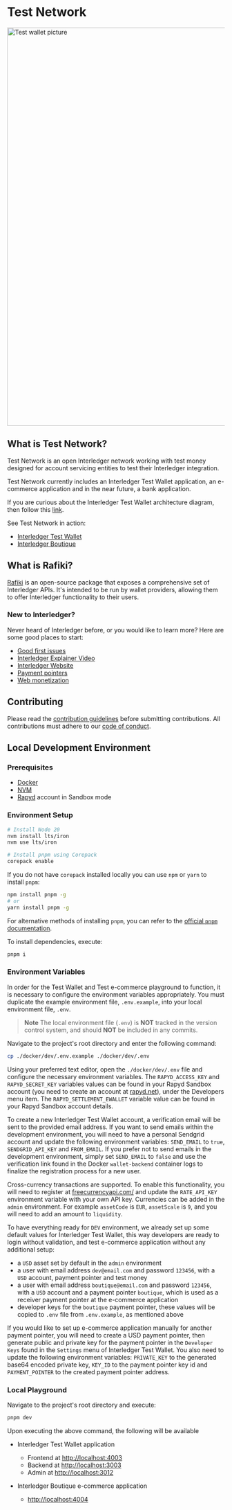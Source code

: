 # Test Network

<a href="#what-is-test-network">
  <img src="https://user-images.githubusercontent.com/117268143/220323531-538238d2-f538-4ed5-be97-163e28ebc48f.jpg" width="920" alt="Test wallet picture">
</a>

## What is Test Network?

Test Network is an open Interledger network working with test money designed for account servicing entities to test their Interledger integration.

Test Network currently includes an Interledger Test Wallet application, an e-commerce application and in the near future, a bank application.

If you are curious about the Interledger Test Wallet architecture diagram, then follow this [link](.github/TESTNET_architecture.md).

See Test Network in action:

- [Interledger Test Wallet](https://rafiki.money)
- [Interledger Boutique](https://rafiki.boutique)

## What is Rafiki?

[Rafiki](https://github.com/interledger/rafiki) is an open-source package that exposes a comprehensive set of
Interledger APIs. It's intended to be run by wallet providers, allowing them to
offer Interledger functionality to their users.

### New to Interledger?

Never heard of Interledger before, or you would like to learn more? Here are some good places to start:

- [Good first issues](https://github.com/interledger/testnet/contribute)
- [Interledger Explainer Video](https://twitter.com/Interledger/status/1567916000074678272)
- [Interledger Website](https://interledger.org)
- [Payment pointers](https://paymentpointers.org/)
- [Web monetization](https://webmonetization.org/)

## Contributing

Please read the [contribution guidelines](.github/contributing.md) before submitting contributions. All contributions must adhere to our [code of conduct](.github/CODE_OF_CONDUCT.md).

## Local Development Environment

### Prerequisites

- [Docker](https://docs.docker.com/get-docker/)
- [NVM](https://github.com/nvm-sh/nvm)
- [Rapyd](https://www.rapyd.net) account in Sandbox mode

### Environment Setup

```sh
# Install Node 20
nvm install lts/iron
nvm use lts/iron

# Install pnpm using Corepack
corepack enable
```

If you do not have `corepack` installed locally you can use `npm` or `yarn` to install `pnpm`:

```sh
npm install pnpm -g
# or
yarn install pnpm -g
```

For alternative methods of installing `pnpm`, you can refer to the [official `pnpm` documentation](https://pnpm.io/installation).

To install dependencies, execute:

```sh
pnpm i
```

### Environment Variables

In order for the Test Wallet and Test e-commerce playground to function, it is necessary to configure the environment variables appropriately. You must duplicate the example environment file, `.env.example`, into your local environment file, `.env`.

> **Note**
> The local environment file (`.env`) is **NOT** tracked in the version control system, and should **NOT** be included in any commits.

Navigate to the project's root directory and enter the following command:

```sh
cp ./docker/dev/.env.example ./docker/dev/.env
```

Using your preferred text editor, open the `./docker/dev/.env` file and configure the necessary environment variables.
The `RAPYD_ACCESS_KEY` and `RAPYD_SECRET_KEY` variables values can be found in your Rapyd Sandbox account (you need to create an account at [rapyd.net](https://www.rapyd.net)), under the Developers menu item. The `RAPYD_SETTLEMENT_EWALLET` variable value can be found in your Rapyd Sandbox account details.

To create a new Interledger Test Wallet account, a verification email will be sent to the provided email address. If you want to send emails within the development environment, you will need to have a personal Sendgrid account and update the following environment variables: `SEND_EMAIL` to `true`, `SENDGRID_API_KEY` and `FROM_EMAIL`. If you prefer not to send emails in the development environment, simply set `SEND_EMAIL` to `false` and use the verification link found in the Docker `wallet-backend` container logs to finalize the registration process for a new user.

Cross-currency transactions are supported. To enable this functionality, you will need to register at [freecurrencyapi.com/](https://freecurrencyapi.com/) and update the `RATE_API_KEY` environment variable with your own API key.
Currencies can be added in the `admin` environment. For example `assetCode` is `EUR`, `assetScale` is `9`, and you will need to add an amount to `liquidity`.

To have everything ready for `DEV` environment, we already set up some default values for Interledger Test Wallet, this way developers are ready to login without validation, and test e-commerce application without any additional setup:

- a `USD` asset set by default in the `admin` environment
- a user with email address `dev@email.com` and password `123456`, with a `USD` account, payment pointer and test money
- a user with email address `boutique@email.com` and password `123456`, with a `USD` account and a payment pointer `boutique`, which is used as a receiver payment pointer at the e-commerce application
- developer keys for the `boutique` payment pointer, these values will be copied to `.env` file from `.env.example`, as mentioned above

If you would like to set up e-commerce application manually for another payment pointer, you will need to create a USD payment pointer, then generate public and private key for the payment pointer in the `Developer Keys` found in the `Settings` menu of Interledger Test Wallet. You also need to update the following environment variables: `PRIVATE_KEY` to the generated base64 encoded private key, `KEY_ID` to the payment pointer key id and `PAYMENT_POINTER` to the created payment pointer address.

### Local Playground

Navigate to the project's root directory and execute:

```sh
pnpm dev
```

Upon executing the above command, the following will be available

- Interledger Test Wallet application

  - Frontend at [http://localhost:4003](http://localhost:4003)
  - Backend at [http://localhost:3003](http://localhost:3003)
  - Admin at [http://localhost:3012](http://localhost:3012)

- Interledger Boutique e-commerce application
  - [http://localhost:4004](http://localhost:4004)
